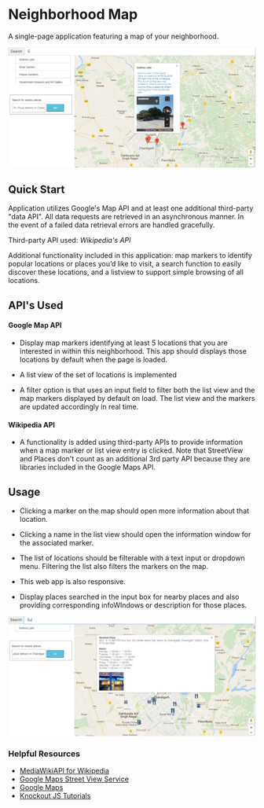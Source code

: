 # Neighborhood Map

A single-page application featuring a map of your neighborhood.

![Map demo](https://github.com/anmolmann/Neighborhood-Map/blob/master/images/project_prototype1.png)

## Quick Start

Application utilizes Google's Map API and at least one additional third-party "data API". All data requests are retrieved in an asynchronous manner. In the event of a failed data retrieval errors are handled gracefully.

Third-party API used: *Wikipedia's API*

Additional functionality included in this application: map markers to identify popular locations or places you’d like to visit, a search function to easily discover these locations, and a listview to support simple browsing of all locations.

## API's Used

#### Google Map API

- Display map markers identifying at least 5 locations that you are interested in within this neighborhood. This app should displays those locations by default when the page is loaded.

- A list view of the set of locations is implemented

- A filter option is that uses an input field to filter both the list view and the map markers displayed by default on load. The list view and the markers are updated accordingly in real time.

#### Wikipedia API

- A functionality is added using third-party APIs to provide information when a map marker or list view entry is clicked. Note that StreetView and Places don't count as an additional 3rd party API because they are libraries included in the Google Maps API.

## Usage

- Clicking a marker on the map should open more information about that location.

- Clicking a name in the list view should open the information window for the associated marker.

- The list of locations should be filterable with a text input or dropdown menu. Filtering the list also filters the markers on the map.

- This web app is also responsive.

- Display places searched in the input box for nearby places and also providing corresponding infoWIndows or description for those places.

![Map demo](https://github.com/anmolmann/Neighborhood-Map/blob/master/images/project_prototype2.png)

### Helpful Resources

- [MediaWikiAPI for Wikipedia](https://www.mediawiki.org/wiki/API:Main_page)
- [Google Maps Street View Service](https://developers.google.com/maps/documentation/javascript/streetview)
- [Google Maps](https://developers.google.com/maps/documentation/)
- [Knockout JS Tutorials](http://learn.knockoutjs.com/)